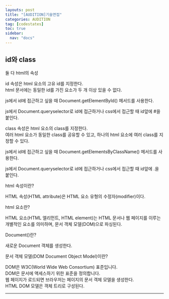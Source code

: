 ```yaml
---
layouts: post
title: "[AUDITION]기술면접"
categories: AUDITION
tag: [codestates]
toc: true
sidebar:
  nav: "docs"
---
```


## id와 class

둘 다 html의 속성

id 속성은 html 요소의 고유 id를 지정한다.<br/>
html 문서에는 동일한 id를 가진 요소가 두 개 이상 있을 수 없다.

js에서 id에 접근하고 싶을 때 Document.getElementById() 메서드를 사용한다.

js에서 Document.queryselector로 id에 접근하거나 css에서 접근할 때 id앞에 #을 붙인다.

class 속성은 html 요소의 class를 지정한다.<br/>
여러 html 요소가 동일한 class를 공유할 수 있고, 하나의 html 요소에 여러 class를 지정할 수 있다.

js에서 id에 접근하고 싶을 때 Document.getElementsByClassName() 메서드를 사용한다.

js에서 Document.queryselector로 id에 접근하거나 css에서 접근할 때 id앞에 .을 붙인다.

html 속성이란?

HTML 속성(HTML attribute)은 HTML 요소 유형의 수정자(modifier)이다.

html 요소란?

HTML 요소(HTML 엘리먼트, HTML element)는 HTML 문서나 웹 페이지를 이루는 개별적인 요소를 의미하며, 문서 객체 모델(DOM)으로 파싱된다.

Document()란?

새로운 Document 객체를 생성한다.

문서 객체 모델(DOM Document Object Model)이란?

DOM은 W3C(World Wide Web Consortium) 표준입니다.<br/>
DOM은 문서에 액세스하기 위한 표준을 정의합니다.<br/>
웹 페이지가 로드되면 브라우저는 페이지의 문서 객체 모델을 생성한다.<br/>
HTML DOM 모델은 객체 트리로 구성된다.

---

